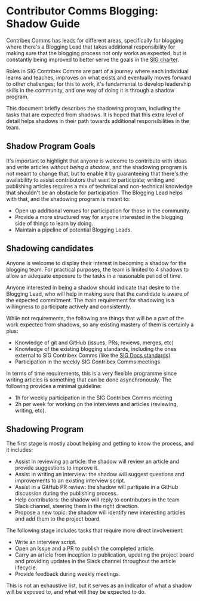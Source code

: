 # Contributor Comms Blogging: Shadow Guide

Contribex Comms has leads for different areas, specifically for
blogging where there's a Blogging Lead that takes additional
responsibility for making sure that the blogging process not only
works as expected, but is constantly being improved to better serve the
goals in the [SIG charter](./CHARTER.md).

Roles in SIG Contribex Comms are part of a journey where each
individual learns and teaches, improves on what exists and eventually
moves forward to other challenges; for this to work, it's fundamental
to develop leadership skills in the community, and one way of doing it is
through a shadow program.

This document briefly describes the shadowing program, including the
tasks that are expected from shadows. It is hoped that this extra
level of detail helps shadows in their path towards additional
responsibilities in the team.


## Shadow Program Goals

It's important to highlight that anyone is welcome to contribute with
ideas and write articles _without being a shadow_, and the shadowing
program is not meant to change that, but to enable it by guaranteeing
that there's the availability to assist contributors that want to
participate; writing and publishing articles requires a mix of
technical and non-technical knowledge that shouldn't be an obstacle
for participation. The Blogging Lead helps with that, and the
shadowing program is meant to:

* Open up additional venues for participation for those in the community.
* Provide a more structured way for anyone interested in the blogging
  side of things to learn by doing.
* Maintain a pipeline of potential Blogging Leads.

## Shadowing candidates

Anyone is welcome to display their interest in becoming a shadow for
the blogging team. For practical purposes, the team is limited to 4
shadows to allow an adequate exposure to the tasks in a reasonable
period of time.

Anyone interested in being a shadow should indicate that desire to the
Blogging Lead, who will help in making sure that the candidate is
aware of the expected commitment. The main requirement for shadowing
is a willingness to participate actively and consistently.

While not requirements, the following are things that will be a part
of the work expected from shadows, so any existing mastery of them is
certainly a plus:

* Knowledge of git and GitHub (issues, PRs, reviews, merges, etc)
* Knowledge of the existing blogging standards, including the ones
  external to SIG Contribex Comms (like the [SIG Docs standards](https://kubernetes.io/docs/contribute/style/style-guide/))
* Participation in the weekly SIG Contribex Comms meetings

In terms of time requirements, this is a very flexible programme since
writing articles is something that can be done asynchronously. The
following provides a minimal guideline:

* 1h for weekly participation in the SIG Contribex Comms meeting
* 2h per week for working on the interviews and articles (reviewing,
  writing, etc).


## Shadowing Program

The first stage is mostly about helping and getting to know the
process, and it includes:

* Assist in reviewing an article: the shadow will review an article
  and provide suggestions to improve it.
* Assist in writing an interview: the shadow will suggest questions
  and improvements to an existing interview script.
* Assist in a GitHub PR review: the shadow will partipate in a GitHub
  discussion during the publishing process.
* Help contributors: the shadow will reply to contributors in the team
  Slack channel, steering them in the right direction.
* Propose a new topic: the shadow will identify new interesting
  articles and add them to the project board.

The following stage includes tasks that require more direct
involvement:

* Write an interview script.
* Open an Issue and a PR to publish the completed article.
* Carry an article from inception to publication, updating the project
  board and providing updates in the Slack channel throughout the
  article lifecycle.
* Provide feedback during weekly meetings.

This is not an exhaustive list, but it serves as an indicator of what
a shadow will be exposed to, and what will they be expected to do.

